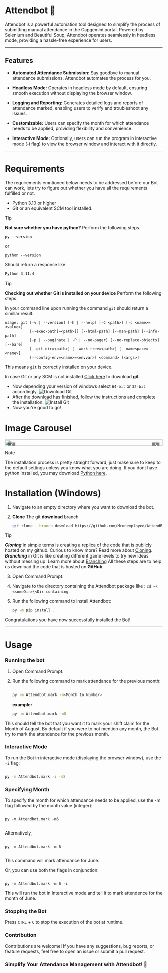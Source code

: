 # Attendbot 🤖

<!-- ![Attendbot Logo](https://via.placeholder.com/150) -->

Attendbot is a powerful automation tool designed to simplify the process of submitting manual attendance in the Capgemini portal. Powered by Selenium and Beautiful Soup, Attendbot operates seamlessly in headless mode, providing a hassle-free experience for users.

---

## Features

- **Automated Attendance Submission:** Say goodbye to manual attendance submissions. Attendbot automates the process for you.

- **Headless Mode:** Operates in headless mode by default, ensuring smooth execution without displaying the browser window.

- **Logging and Reporting:** Generates detailed logs and reports of attendance marked, enabling users to verify and troubleshoot any issues.

- **Customizable:** Users can specify the month for which attendance needs to be applied, providing flexibility and convenience.

- **Interactive Mode:** Optionally, users can run the program in interactive mode (-i flag) to view the browser window and interact with it directly.



---

# Requirements

The requirements emntioned below needs to be addressed before our Bot can work, lets try to figure out whether you have all the requirements fulfilled or not.

- Python 3.10 or higher
- Git or an equivalent SCM tool installed.

> [!TIP] 
> **Not sure whether you have python?** Perform the following steps.

```
py --version
```
 or

```
python --version
```

 Should return a response like:

```
Python 3.11.4
```

> [!TIP] 
> **Checking out whether Git is installed on your device** Perform the following steps.

In your command line upon running the command `git` should return a simillar result:
```
usage: git [-v | --version] [-h | --help] [-C <path>] [-c <name>=<value>]
           [--exec-path[=<path>]] [--html-path] [--man-path] [--info-path]
           [-p | --paginate | -P | --no-pager] [--no-replace-objects] [--bare]
           [--git-dir=<path>] [--work-tree=<path>] [--namespace=<name>]
           [--config-env=<name>=<envvar>] <command> [<args>]
```
This means `git` is correctly installed on your device.

In case Git or any SCM is not installed [Click here](https://git-scm.com/download/win) to download **git**.
- Now depending your version of windows select `64-bit` or `32-bit` accordingly.
    ![Download Git](imgs/kdownload-git.png)
- After the download has finished, follow the instructions and complete the installation.
    ![Install Git](imgs/install-git.png)
- Now you're good to go!

# Image Carousel

<div style="position: relative; max-width: 600px; margin: auto; overflow: hidden;">
    <div style="display: flex; transition: transform 0.5s ease-in-out;">
        <img src="imgs/next1.png" style="width: 100%; flex-shrink: 0;">
        <img src="imgs/next2.png" style="width: 100%; flex-shrink: 0;">
        <img src="imgs/Next3.png" style="width: 100%; flex-shrink: 0;">
        <img src="imgs/next4.png" style="width: 100%; flex-shrink: 0;">
        <img src="imgs/next5.png" style="width: 100%; flex-shrink: 0;">
        <img src="imgs/next6.png" style="width: 100%; flex-shrink: 0;">
        <img src="imgs/next7.png" style="width: 100%; flex-shrink: 0;"> 
        <img src="imgs/next8.png" style="width: 100%; flex-shrink: 0;">
        <img src="imgs/next9.png" style="width: 100%; flex-shrink: 0;">
        <img src="imgs/next10.png" style="width: 100%; flex-shrink: 0;">
        <img src="imgs/next11.png" style="width: 100%; flex-shrink: 0;">
        <img src="imgs/next12.png" style="width: 100%; flex-shrink: 0;">
        <img src="imgs/next13.png" style="width: 100%; flex-shrink: 0;">
    </div>
    <button style="position: absolute; top: 50%; left: 10px; background-color: rgba(0,0,0,0.5); color: white; border: none; cursor: pointer;" onclick="prevSlide()">&#10094;</button>
    <button style="position: absolute; top: 50%; right: 10px; background-color: rgba(0,0,0,0.5); color: white; border: none; cursor: pointer;" onclick="nextSlide()">&#10095;</button>
</div>

<script>
let index = 0;

function showSlide(i) {
    const slides = document.querySelectorAll('div > img');
    if (i >= slides.length) index = 0;
    if (i < 0) index = slides.length - 1;
    const offset = -index * 100;
    slides[0].parentElement.style.transform = `translateX(${offset}%)`;
}

function nextSlide() {
    index++;
    showSlide(index);
}

function prevSlide() {
    index--;
    showSlide(index);
}

showSlide(index);
</script>


>[!Note]
>The installation process is pretty straight forward, just make sure to keep to the default settings unless you know what you are doing.
>If you dont have python installed, you may download [Python here](https://www.python.org/downloads/).


# Installation (Windows)


1. Navigate to an empty directory where you want to download the bot.

2. **Clone** The git **download** branch
    ```bash
    git clone --branch download https://github.com/Mrunemployed/AttendBot-CG.git
    ```

> [!Tip]
> ***Cloning*** in simple terms is creating a replica of the code that is publicly hosted on my github. Curious to know more? Read more about [Cloning](https://docs.github.com/en/repositories/creating-and-managing-repositories/cloning-a-repository).
> ***Branching*** in Git is like creating different game levels to try new ideas without messing up. Learn more about [Branching](https://git-scm.com/book/en/v2/Git-Branching-Branches-in-a-Nutshell)
> All these steps are to help us download the code that is hosted on **GitHub**.

3. Open Command Prompt.

4. Navigate to the directory containing the Attendbot package like : `cd ~\<someDir>\<Dir containing`.

5. Run the following command to install Attendbot:
    
    ```bash
    py -m pip install .
    ```

Congratulations you have now successfully installed the Bot!

---

# Usage

### Running the bot

1. Open Command Prompt.
2. Run the following command to mark attendance for the previous month:
   
    ```bash

    py -m Attendbot.mark -m<Month In Number>
    ```
    **example:**
    ```bash
    py -m Attendbot.mark -m8
    ```
This should tell the bot that you want it to mark your shift claim for the Month of August.
By default if you were to not mention any month, the Bot try to mark the attendence for the previous month.

### Interactive Mode

To run the Bot in interactive mode (displaying the browser window), use the `-i` flag:

```bash

py -m Attendbot.mark -i -m8
```


### Specifying Month
To specify the month for which attendance needs to be applied, use the -m flag followed by the month value (integer):
```

py -m Attendbot.mark -m6


```

Alternatively,

```

py -m Attendbot.mark -m 6


```

This command will mark attendance for June.

Or, you can use both the flags in conjunction:

```

py -m Attendbot.mark -m 6 -i

```

This will run the bot in Interactive mode and tell it to mark attendence for the month of June.

### Stopping the Bot

Press `CTRL` + `C` to stop the execution of the bot at runtime.

### Contribution

Contributions are welcome! If you have any suggestions, bug reports, or feature requests, feel free to open an issue or submit a pull request.

### Simplify Your Attendance Management with Attendbot! 🚀